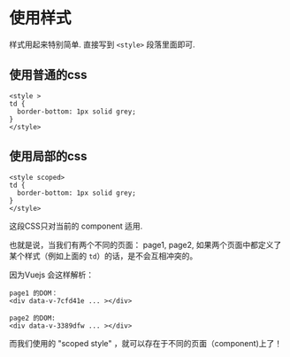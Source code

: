 # 使用样式

样式用起来特别简单.  直接写到 `<style>` 段落里面即可.

## 使用普通的css

```
<style >
td {
  border-bottom: 1px solid grey;
}
</style>
```

## 使用局部的css

```
<style scoped>
td {
  border-bottom: 1px solid grey;
}
</style>
```
这段CSS只对当前的 component 适用. 

也就是说，当我们有两个不同的页面： page1, page2, 如果两个页面中都定义了某个样式（例如上面的 `td`）的话，是不会互相冲突的。 

因为Vuejs 会这样解析： 

```
page1 的DOM： 
<div data-v-7cfd41e ... ></div>

page2 的DOM: 
<div data-v-3389dfw ... ></div>
```

而我们使用的 "scoped style" ，就可以存在于不同的页面（component)上了！

